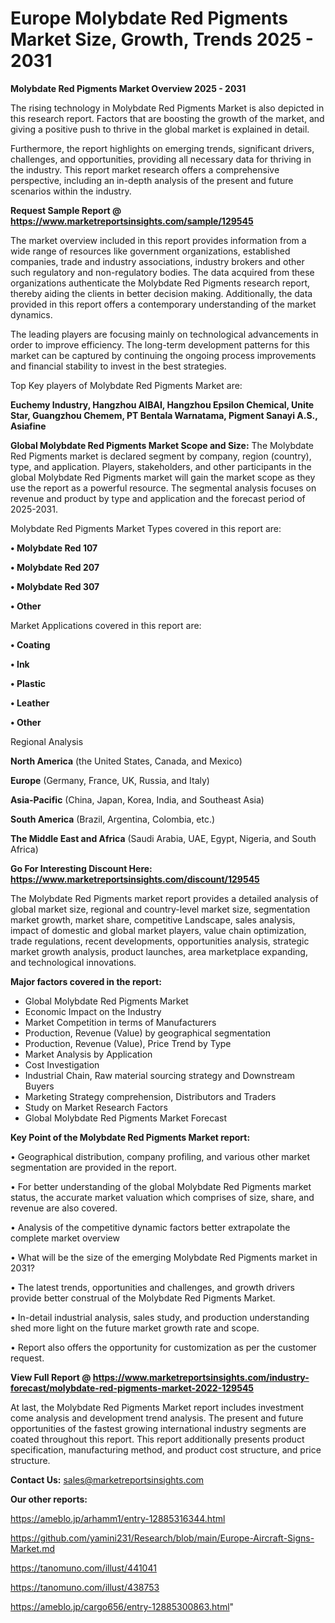 # Europe Molybdate Red Pigments Market Size, Growth, Trends 2025 - 2031

<Strong> Molybdate Red Pigments Market Overview 2025 - 2031</strong>

The rising technology in Molybdate Red Pigments Market is also depicted in this research report. Factors that are boosting the growth of the market, and giving a positive push to thrive in the global market is explained in detail.

Furthermore, the report highlights on emerging trends, significant drivers, challenges, and opportunities, providing all necessary data for thriving in the industry. This report market research offers a comprehensive perspective, including an in-depth analysis of the present and future scenarios within the industry.

<strong>Request Sample Report @ <a href=https://www.marketreportsinsights.com/sample/129545>https://www.marketreportsinsights.com/sample/129545</a></strong>

The market overview included in this report provides information from a wide range of resources like government organizations, established companies, trade and industry associations, industry brokers and other such regulatory and non-regulatory bodies. The data acquired from these organizations authenticate the Molybdate Red Pigments research report, thereby aiding the clients in better decision making. Additionally, the data provided in this report offers a contemporary understanding of the market dynamics.

The leading players are focusing mainly on technological advancements in order to improve efficiency. The long-term development patterns for this market can be captured by continuing the ongoing process improvements and financial stability to invest in the best strategies.

Top Key players of Molybdate Red Pigments Market are:

<strong>Euchemy Industry, Hangzhou AIBAI, Hangzhou Epsilon Chemical, Unite Star, Guangzhou Chemem, PT Bentala Warnatama, Pigment Sanayi A.S., Asiafine</strong>

<strong><b>Global Molybdate Red Pigments Market Scope and Size:</b></strong>
The Molybdate Red Pigments market is declared segment by company, region (country), type, and application. Players, stakeholders, and other participants in the global Molybdate Red Pigments market will gain the market scope as they use the report as a powerful resource. The segmental analysis focuses on revenue and product by type and application and the forecast period of 2025-2031.

Molybdate Red Pigments Market Types covered in this report are:

<strong>• Molybdate Red 107

• Molybdate Red 207

• Molybdate Red 307

• Other</strong>

Market Applications covered in this report are:

<strong>• Coating

• Ink

• Plastic

• Leather

• Other</strong> 

Regional Analysis

<strong>North America</strong> (the United States, Canada, and Mexico)

<strong>Europe</strong> (Germany, France, UK, Russia, and Italy)

<strong>Asia-Pacific</strong> (China, Japan, Korea, India, and Southeast Asia)

<strong>South America</strong> (Brazil, Argentina, Colombia, etc.)

<strong>The Middle East and Africa</strong> (Saudi Arabia, UAE, Egypt, Nigeria, and South Africa)

<strong>Go For Interesting Discount Here: <a href=https://www.marketreportsinsights.com/discount/129545>https://www.marketreportsinsights.com/discount/129545</a></strong>

The Molybdate Red Pigments market report provides a detailed analysis of global market size, regional and country-level market size, segmentation market growth, market share, competitive Landscape, sales analysis, impact of domestic and global market players, value chain optimization, trade regulations, recent developments, opportunities analysis, strategic market growth analysis, product launches, area marketplace expanding, and technological innovations.

<strong><b>Major factors covered in the report:</b></strong>
<ul>
  <li>Global Molybdate Red Pigments Market </li>
  <li>Economic Impact on the Industry</li>
  <li>Market Competition in terms of Manufacturers</li>
  <li>Production, Revenue (Value) by geographical segmentation</li>
  <li>Production, Revenue (Value), Price Trend by Type</li>
  <li>Market Analysis by Application</li>
  <li>Cost Investigation</li>
  <li>Industrial Chain, Raw material sourcing strategy and Downstream Buyers</li>
  <li>Marketing Strategy comprehension, Distributors and Traders</li>
  <li>Study on Market Research Factors</li>
  <li>Global Molybdate Red Pigments Market Forecast</li>
</ul>

<strong><b>Key Point of the Molybdate Red Pigments Market report:</b></strong>

• Geographical distribution, company profiling, and various other market segmentation are provided in the report.

• For better understanding of the global Molybdate Red Pigments market status, the accurate market valuation which comprises of size, share, and revenue are also covered.

• Analysis of the competitive dynamic factors better extrapolate the complete market overview

• What will be the size of the emerging Molybdate Red Pigments market in 2031?

• The latest trends, opportunities and challenges, and growth drivers provide better construal of the Molybdate Red Pigments Market.

• In-detail industrial analysis, sales study, and production understanding shed more light on the future market growth rate and scope.

• Report also offers the opportunity for customization as per the customer request.

<strong><b>View Full Report @ <a href=https://www.marketreportsinsights.com/industry-forecast/molybdate-red-pigments-market-2022-129545>https://www.marketreportsinsights.com/industry-forecast/molybdate-red-pigments-market-2022-129545</a></b></strong>


At last, the Molybdate Red Pigments Market report includes investment come analysis and development trend analysis. The present and future opportunities of the fastest growing international industry segments are coated throughout this report. This report additionally presents product specification, manufacturing method, and product cost structure, and price structure.

<strong>Contact Us:</strong>
sales@marketreportsinsights.com

<strong>Our other reports:</strong>

<a href=https://ameblo.jp/arhamm1/entry-12885316344.html>https://ameblo.jp/arhamm1/entry-12885316344.html</a>

<a href=https://github.com/yamini231/Research/blob/main/Europe-Aircraft-Signs-Market.md>https://github.com/yamini231/Research/blob/main/Europe-Aircraft-Signs-Market.md</a>

<a href=https://tanomuno.com/illust/441041>https://tanomuno.com/illust/441041</a>

<a href=https://tanomuno.com/illust/438753>https://tanomuno.com/illust/438753</a>

<a href=https://ameblo.jp/cargo656/entry-12885300863.html>https://ameblo.jp/cargo656/entry-12885300863.html</a>"
